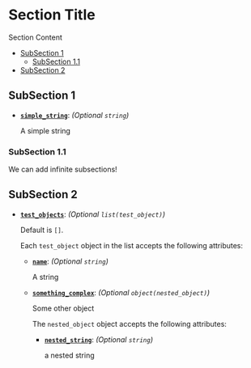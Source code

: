# Section Title

Section Content


- [SubSection 1](#subsection-1)
  - [SubSection 1.1](#subsection-11)
- [SubSection 2](#subsection-2)

## SubSection 1

- [**`simple_string`**](#var-simple_string): *(Optional `string`)*<a name="var-simple_string"></a>

  A simple string

### SubSection 1.1

We can add infinite subsections!

## SubSection 2

- [**`test_objects`**](#var-test_objects): *(Optional `list(test_object)`)*<a name="var-test_objects"></a>

  Default is `[]`.

  Each `test_object` object in the list accepts the following attributes:

  - [**`name`**](#attr-name-test_objects): *(Optional `string`)*<a name="attr-name-test_objects"></a>

    A string

  - [**`something_complex`**](#attr-something_complex-test_objects): *(Optional `object(nested_object)`)*<a name="attr-something_complex-test_objects"></a>

    Some other object

    The `nested_object` object accepts the following attributes:

    - [**`nested_string`**](#attr-nested_string-something_complex-test_objects): *(Optional `string`)*<a name="attr-nested_string-something_complex-test_objects"></a>

      a nested string
